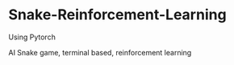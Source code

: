 # Snake-Reinforcement-Learning
Using Pytorch

AI Snake game, terminal based, reinforcement learning
